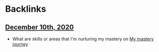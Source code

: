 
# Backlinks
## [December 10th, 2020](<December 10th, 2020.md>)
- What are skills or areas that I'm nurturing my mastery on [My mastery journey](<My mastery journey.md>)

